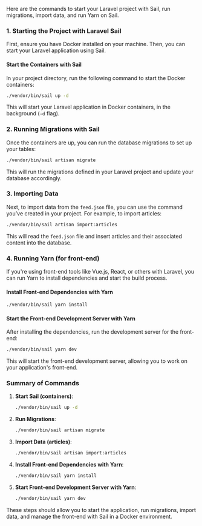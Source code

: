 Here are the commands to start your Laravel project with Sail, run migrations, import data, and run Yarn on Sail.

### 1. Starting the Project with Laravel Sail

First, ensure you have Docker installed on your machine. Then, you can start your Laravel application using Sail.

#### Start the Containers with Sail

In your project directory, run the following command to start the Docker containers:

```bash
./vendor/bin/sail up -d
```

This will start your Laravel application in Docker containers, in the background (`-d` flag).

### 2. Running Migrations with Sail

Once the containers are up, you can run the database migrations to set up your tables:

```bash
./vendor/bin/sail artisan migrate
```

This will run the migrations defined in your Laravel project and update your database accordingly.

### 3. Importing Data

Next, to import data from the `feed.json` file, you can use the command you’ve created in your project. For example, to import articles:

```bash
./vendor/bin/sail artisan import:articles
```

This will read the `feed.json` file and insert articles and their associated content into the database.

### 4. Running Yarn (for front-end)

If you're using front-end tools like Vue.js, React, or others with Laravel, you can run Yarn to install dependencies and start the build process.

#### Install Front-end Dependencies with Yarn

```bash
./vendor/bin/sail yarn install
```

#### Start the Front-end Development Server with Yarn

After installing the dependencies, run the development server for the front-end:

```bash
./vendor/bin/sail yarn dev
```

This will start the front-end development server, allowing you to work on your application's front-end.

### Summary of Commands

1. **Start Sail (containers)**:

    ```bash
    ./vendor/bin/sail up -d
    ```

2. **Run Migrations**:

    ```bash
    ./vendor/bin/sail artisan migrate
    ```

3. **Import Data (articles)**:

    ```bash
    ./vendor/bin/sail artisan import:articles
    ```

4. **Install Front-end Dependencies with Yarn**:

    ```bash
    ./vendor/bin/sail yarn install
    ```

5. **Start Front-end Development Server with Yarn**:
    ```bash
    ./vendor/bin/sail yarn dev
    ```

These steps should allow you to start the application, run migrations, import data, and manage the front-end with Sail in a Docker environment.
